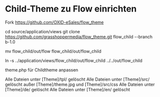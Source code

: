 Child-Theme zu Flow einrichten
==============================

Fork https://github.com/OXID-eSales/flow_theme  

cd source/application/views
git clone https://github.com/grasshoppermedia/flow_theme.git flow_child --branch b-1.0

mv flow_child/out/flow flow_child/out/flow_child

ln -s ../application/views/flow_child/out/flow_child ../../out/flow_child

theme.php für Childtheme anpassen

Alle Dateien unter [Theme]/tpl/ gelöscht
Alle Dateien unter [Theme]/src/ gelöscht außer [Theme]/theme.jpg und [Theme]/src/css
Alle Dateien unter [Theme]/de/ gelöscht
Alle Dateien unter [Theme]/en/ gelöscht
